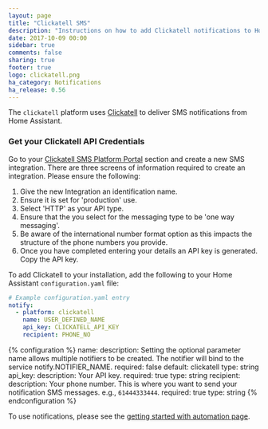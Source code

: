 ```yaml
---
layout: page
title: "Clickatell SMS"
description: "Instructions on how to add Clickatell notifications to Home Assistant."
date: 2017-10-09 00:00
sidebar: true
comments: false
sharing: true
footer: true
logo: clickatell.png
ha_category: Notifications
ha_release: 0.56
---
```


The `clickatell` platform uses [Clickatell](https://clickatell.com) to deliver SMS notifications from Home Assistant.

### Get your Clickatell API Credentials
Go to your [Clickatell SMS Platform Portal](https://portal.clickatell.com/#/) section and create a new SMS integration. There are three screens of information required to create an integration. Please ensure the following:

1. Give the new Integration an identification name.
2. Ensure it is set for 'production' use.
3. Select 'HTTP' as your API type.
4. Ensure that the you select for the messaging type to be 'one way messaging'.
5. Be aware of the international number format option as this impacts the structure of the phone numbers you provide.
6. Once you have completed entering your details an API key is generated. Copy the API key.

To add Clickatell to your installation, add the following to your Home Assistant `configuration.yaml` file:

```yaml
# Example configuration.yaml entry
notify:
  - platform: clickatell
    name: USER_DEFINED_NAME
    api_key: CLICKATELL_API_KEY
    recipient: PHONE_NO
```

{% configuration %}
name:
  description: Setting the optional parameter name allows multiple notifiers to be created. The notifier will bind to the service notify.NOTIFIER_NAME.
  required: false
  default: clickatell
  type: string
api_key:
  description: Your API key.
  required: true
  type: string
recipient:
  description: Your phone number. This is where you want to send your notification SMS messages. e.g., `61444333444`.
  required: true
  type: string
{% endconfiguration %}

To use notifications, please see the [getting started with automation page](/getting-started/automation/).
